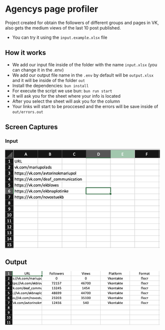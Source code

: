 # Agencys page profiler

Project created for obtain the followers of different groups and pages in VK, also gets the medium views of the last 10 post published.

- You can try it using the `input.example.xlsx` file

## How it works
- We add our input file inside of the folder with the name `input.xlsx` (you can change it in the .env)
- We add our output file name in the `.env` by default will be `output.xlsx` and it will be inside of the folder `out`
- Install the dependencies: `bun install`
- For execute the script we use bun: `bun run start`
- It will ask you for the sheet where your info is located
- After you select the sheet will ask you for the column
- Your links will start to be proccesed and the errors will be save inside of `out/errors.out`

## Screen Captures

### Input

![input](./images/input.png)

## Output

![output](./images/output.png)

